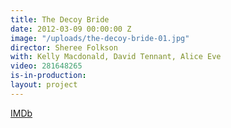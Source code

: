 ```yaml
---
title: The Decoy Bride
date: 2012-03-09 00:00:00 Z
image: "/uploads/the-decoy-bride-01.jpg"
director: Sheree Folkson
with: Kelly Macdonald, David Tennant, Alice Eve
video: 281648265
is-in-production: 
layout: project
---
```


[IMDb](https://www.imdb.com/title/tt1657299/?ref_=nv_sr_srsg_0_tt_1_nm_0_q_the%2520decoy%2520bride)